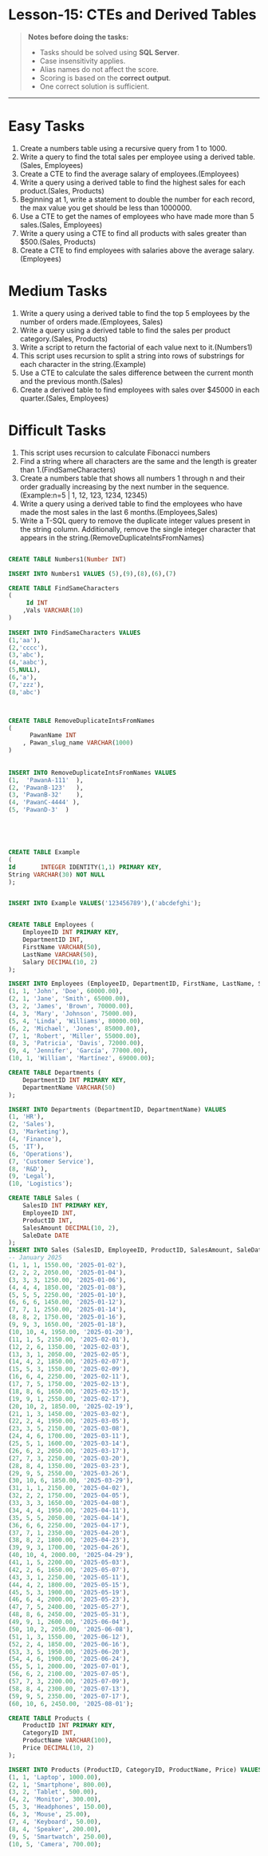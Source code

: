 # Lesson-15: CTEs and Derived Tables

> **Notes before doing the tasks:**
> - Tasks should be solved using **SQL Server**.
> - Case insensitivity applies.
> - Alias names do not affect the score.
> - Scoring is based on the **correct output**.
> - One correct solution is sufficient.

---
# Easy Tasks

1. Create a numbers table using a recursive query from 1 to 1000.
2. Write a query to find the total sales per employee using a derived table.(Sales, Employees)
3. Create a CTE to find the average salary of employees.(Employees)
4. Write a query using a derived table to find the highest sales for each product.(Sales, Products)
5. Beginning at 1, write a statement to double the number for each record, the max value you get should be less than 1000000.
6. Use a CTE to get the names of employees who have made more than 5 sales.(Sales, Employees)
7. Write a query using a CTE to find all products with sales greater than $500.(Sales, Products)
8. Create a CTE to find employees with salaries above the average salary.(Employees)


# Medium Tasks
1. Write a query using a derived table to find the top 5 employees by the number of orders made.(Employees, Sales)
2. Write a query using a derived table to find the sales per product category.(Sales, Products)
3. Write a script to return the factorial of each value next to it.(Numbers1)
4. This script uses recursion to split a string into rows of substrings for each character in the string.(Example)
5. Use a CTE to calculate the sales difference between the current month and the previous month.(Sales)
6. Create a derived table to find employees with sales over $45000 in each quarter.(Sales, Employees)


# Difficult Tasks
1. This script uses recursion to calculate Fibonacci numbers
2. Find a string where all characters are the same and the length is greater than 1.(FindSameCharacters)
3. Create a numbers table that shows all numbers 1 through n and their order gradually increasing by the next number in the sequence.(Example:n=5 | 1, 12, 123, 1234, 12345)
4. Write a query using a derived table to find the employees who have made the most sales in the last 6 months.(Employees,Sales)
5. Write a T-SQL query to remove the duplicate integer values present in the string column. Additionally, remove the single integer character that appears in the string.(RemoveDuplicateIntsFromNames)

```sql

CREATE TABLE Numbers1(Number INT)

INSERT INTO Numbers1 VALUES (5),(9),(8),(6),(7)

CREATE TABLE FindSameCharacters
(
     Id INT
    ,Vals VARCHAR(10)
)
 
INSERT INTO FindSameCharacters VALUES
(1,'aa'),
(2,'cccc'),
(3,'abc'),
(4,'aabc'),
(5,NULL),
(6,'a'),
(7,'zzz'),
(8,'abc')



CREATE TABLE RemoveDuplicateIntsFromNames
(
      PawanName INT
    , Pawan_slug_name VARCHAR(1000)
)
 
 
INSERT INTO RemoveDuplicateIntsFromNames VALUES
(1,  'PawanA-111'  ),
(2, 'PawanB-123'   ),
(3, 'PawanB-32'    ),
(4, 'PawanC-4444' ),
(5, 'PawanD-3'  )





CREATE TABLE Example
(
Id       INTEGER IDENTITY(1,1) PRIMARY KEY,
String VARCHAR(30) NOT NULL
);


INSERT INTO Example VALUES('123456789'),('abcdefghi');


CREATE TABLE Employees (
    EmployeeID INT PRIMARY KEY,
    DepartmentID INT,
    FirstName VARCHAR(50),
    LastName VARCHAR(50),
    Salary DECIMAL(10, 2)
);

INSERT INTO Employees (EmployeeID, DepartmentID, FirstName, LastName, Salary) VALUES
(1, 1, 'John', 'Doe', 60000.00),
(2, 1, 'Jane', 'Smith', 65000.00),
(3, 2, 'James', 'Brown', 70000.00),
(4, 3, 'Mary', 'Johnson', 75000.00),
(5, 4, 'Linda', 'Williams', 80000.00),
(6, 2, 'Michael', 'Jones', 85000.00),
(7, 1, 'Robert', 'Miller', 55000.00),
(8, 3, 'Patricia', 'Davis', 72000.00),
(9, 4, 'Jennifer', 'García', 77000.00),
(10, 1, 'William', 'Martínez', 69000.00);

CREATE TABLE Departments (
    DepartmentID INT PRIMARY KEY,
    DepartmentName VARCHAR(50)
);

INSERT INTO Departments (DepartmentID, DepartmentName) VALUES
(1, 'HR'),
(2, 'Sales'),
(3, 'Marketing'),
(4, 'Finance'),
(5, 'IT'),
(6, 'Operations'),
(7, 'Customer Service'),
(8, 'R&D'),
(9, 'Legal'),
(10, 'Logistics');

CREATE TABLE Sales (
    SalesID INT PRIMARY KEY,
    EmployeeID INT,
    ProductID INT,
    SalesAmount DECIMAL(10, 2),
    SaleDate DATE
);
INSERT INTO Sales (SalesID, EmployeeID, ProductID, SalesAmount, SaleDate) VALUES
-- January 2025
(1, 1, 1, 1550.00, '2025-01-02'),
(2, 2, 2, 2050.00, '2025-01-04'),
(3, 3, 3, 1250.00, '2025-01-06'),
(4, 4, 4, 1850.00, '2025-01-08'),
(5, 5, 5, 2250.00, '2025-01-10'),
(6, 6, 6, 1450.00, '2025-01-12'),
(7, 7, 1, 2550.00, '2025-01-14'),
(8, 8, 2, 1750.00, '2025-01-16'),
(9, 9, 3, 1650.00, '2025-01-18'),
(10, 10, 4, 1950.00, '2025-01-20'),
(11, 1, 5, 2150.00, '2025-02-01'),
(12, 2, 6, 1350.00, '2025-02-03'),
(13, 3, 1, 2050.00, '2025-02-05'),
(14, 4, 2, 1850.00, '2025-02-07'),
(15, 5, 3, 1550.00, '2025-02-09'),
(16, 6, 4, 2250.00, '2025-02-11'),
(17, 7, 5, 1750.00, '2025-02-13'),
(18, 8, 6, 1650.00, '2025-02-15'),
(19, 9, 1, 2550.00, '2025-02-17'),
(20, 10, 2, 1850.00, '2025-02-19'),
(21, 1, 3, 1450.00, '2025-03-02'),
(22, 2, 4, 1950.00, '2025-03-05'),
(23, 3, 5, 2150.00, '2025-03-08'),
(24, 4, 6, 1700.00, '2025-03-11'),
(25, 5, 1, 1600.00, '2025-03-14'),
(26, 6, 2, 2050.00, '2025-03-17'),
(27, 7, 3, 2250.00, '2025-03-20'),
(28, 8, 4, 1350.00, '2025-03-23'),
(29, 9, 5, 2550.00, '2025-03-26'),
(30, 10, 6, 1850.00, '2025-03-29'),
(31, 1, 1, 2150.00, '2025-04-02'),
(32, 2, 2, 1750.00, '2025-04-05'),
(33, 3, 3, 1650.00, '2025-04-08'),
(34, 4, 4, 1950.00, '2025-04-11'),
(35, 5, 5, 2050.00, '2025-04-14'),
(36, 6, 6, 2250.00, '2025-04-17'),
(37, 7, 1, 2350.00, '2025-04-20'),
(38, 8, 2, 1800.00, '2025-04-23'),
(39, 9, 3, 1700.00, '2025-04-26'),
(40, 10, 4, 2000.00, '2025-04-29'),
(41, 1, 5, 2200.00, '2025-05-03'),
(42, 2, 6, 1650.00, '2025-05-07'),
(43, 3, 1, 2250.00, '2025-05-11'),
(44, 4, 2, 1800.00, '2025-05-15'),
(45, 5, 3, 1900.00, '2025-05-19'),
(46, 6, 4, 2000.00, '2025-05-23'),
(47, 7, 5, 2400.00, '2025-05-27'),
(48, 8, 6, 2450.00, '2025-05-31'),
(49, 9, 1, 2600.00, '2025-06-04'),
(50, 10, 2, 2050.00, '2025-06-08'),
(51, 1, 3, 1550.00, '2025-06-12'),
(52, 2, 4, 1850.00, '2025-06-16'),
(53, 3, 5, 1950.00, '2025-06-20'),
(54, 4, 6, 1900.00, '2025-06-24'),
(55, 5, 1, 2000.00, '2025-07-01'),
(56, 6, 2, 2100.00, '2025-07-05'),
(57, 7, 3, 2200.00, '2025-07-09'),
(58, 8, 4, 2300.00, '2025-07-13'),
(59, 9, 5, 2350.00, '2025-07-17'),
(60, 10, 6, 2450.00, '2025-08-01');

CREATE TABLE Products (
    ProductID INT PRIMARY KEY,
    CategoryID INT,
    ProductName VARCHAR(100),
    Price DECIMAL(10, 2)
);

INSERT INTO Products (ProductID, CategoryID, ProductName, Price) VALUES
(1, 1, 'Laptop', 1000.00),
(2, 1, 'Smartphone', 800.00),
(3, 2, 'Tablet', 500.00),
(4, 2, 'Monitor', 300.00),
(5, 3, 'Headphones', 150.00),
(6, 3, 'Mouse', 25.00),
(7, 4, 'Keyboard', 50.00),
(8, 4, 'Speaker', 200.00),
(9, 5, 'Smartwatch', 250.00),
(10, 5, 'Camera', 700.00);
```
